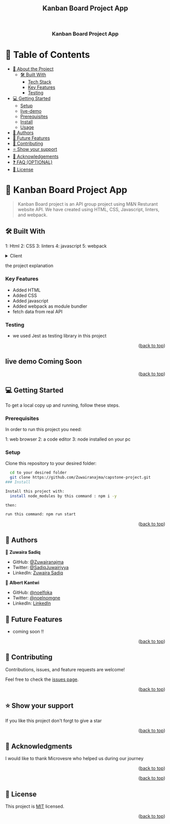 <a name="readme-top"></a>

<div align="center">
  <h2>Kanban Board Project App</h2>
  <br/>

  <h3><b>Kanban Board Project App</b></h3>

</div>

<!-- TABLE OF CONTENTS -->

# 📗 Table of Contents

- [📖 About the Project](#about-project)
  - [🛠 Built With](#built-with)
    - [Tech Stack](#tech-stack)
    - [Key Features](#key-features)
    - [Testing](#Testing)
- [💻 Getting Started](#getting-started)
  - [Setup](#setup)
  - [live-demo](#livelink)
  - [Prerequisites](#prerequisites)
  - [Install](#install)
  - [Usage](#usage)
- [👥 Authors](#authors)
- [🔭 Future Features](#future-features)
- [🤝 Contributing](#contributing)
- [⭐️ Show your support](#support)
- [🙏 Acknowledgements](#acknowledgements)
- [❓ FAQ (OPTIONAL)](#faq)
- [📝 License](#license)

<!-- PROJECT DESCRIPTION -->

# 📖 Kanban Board Project App <a name="about-project"></a>

>Kanban Board project is an API group project using M&N Resturant website API. We have created using HTML, CSS, Javascript, linters, and webpack.

## 🛠 Built With <a name="built-with"></a>

1: Html
2: CSS
3: linters
4: javascript
5: webpack

<details>
  <summary>Client</summary>
  <ul>
    <li><a href="https://html.com/">Html</a></li>
    <li><a href="https://w3schools.com/">CSS</a></li>
    <li><a href="https://w3schools.com/">Javascript</a></li>
    <li><a href="https://webpack.com/">webpack</a></li>
  </ul>
</details>
</details>

<!-- Features -->
<p> the project explanation </p> 

### Key Features <a name="key-features"></a>


- Added HTML 
- Added CSS 
- Added javascript 
- Added webpack as module bundler 
- fetch data from real API 


### Testing <a name="Testing"></a>

- we used Jest as testing library in this project 


<p align="right">(<a href="#readme-top">back to top</a>)</p>

<!-- LIVE DEMO -->

## live demo <a name="livelink">Coming Soon</a>


<p align="right">(<a href="#readme-top">back to top</a>)</p>

<!-- GETTING STARTED -->

## 💻 Getting Started <a name="getting-started"></a>

To get a local copy up and running, follow these steps.

### Prerequisites

In order to run this project you need:

1: web browser
2: a code editor
3: node installed on your pc

### Setup

Clone this repository to your desired folder:

```sh
  cd to your desired folder 
  git clone https://github.com/Zuwairanajma/capstone-project.git
### Install

Install this project with:
  install node_modules by this command : npm i -y

then:

run this command: npm run start 

```
<p align="right">(<a href="#readme-top">back to top</a>)</p>

<!-- AUTHORS -->

## 👥 Authors <a name="authors"></a>

👤 **Zuwaira Sadiq**
- GitHub: [@Zuwairanajma](https://github.com/Zuwairanajma)
- Twitter: [@SadiqJuwairiyya](https://twitter.com/SadiqJuwairiyya)
- LinkedIn: [Zuwaira Sadiq](https://www.linkedin.com/in/zuwaira-sadiq-566b891b0?)


👤 **Albert Kantwi**
- GitHub: [@noelfoka](https://github.com/noelfoka)
- Twitter: [@noelnomgne](https://twitter.com/noelnomgne)
- LinkedIn: [LinkedIn](https://www.linkedin.com/in/no%C3%ABl-nomgne-foka-063013231/)

<!-- FUTURE FEATURES -->

## 🔭 Future Features <a name="future-features"></a>

- coming soon !!

<p align="right">(<a href="#readme-top">back to top</a>)</p>

<!-- CONTRIBUTING -->

## 🤝 Contributing <a name="contributing"></a>

Contributions, issues, and feature requests are welcome!

Feel free to check the [issues page](../../issues/).

<p align="right">(<a href="#readme-top">back to top</a>)</p>

<!-- SUPPORT -->

## ⭐️ Show your support <a name="support"></a>

If you like this project don't forgt to give a star

<p align="right">(<a href="#readme-top">back to top</a>)</p>

<!-- ACKNOWLEDGEMENTS -->

## 🙏 Acknowledgments <a name="acknowledgements"></a>

I would like to thank Microvesre who helped us during our journey

<p align="right">(<a href="#readme-top">back to top</a>)</p>

<!-- FAQ (optional) -->

<p align="right">(<a href="#readme-top">back to top</a>)</p>

<!-- LICENSE -->

## 📝 License <a name="license"></a>

This project is [MIT](./MIT.md) licensed.

<p align="right">(<a href="#readme-top">back to top</a>)</p>
